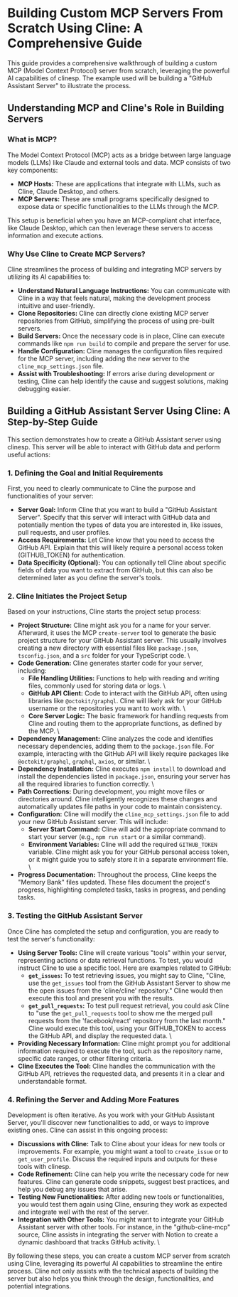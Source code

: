 # Building Custom MCP Servers From Scratch Using Cline: A Comprehensive Guide

This guide provides a comprehensive walkthrough of building a custom MCP (Model Context Protocol) server from scratch, leveraging the powerful AI capabilities of clinesp. The example used will be building a "GitHub Assistant Server" to illustrate the process.

## Understanding MCP and Cline's Role in Building Servers

### What is MCP?

The Model Context Protocol (MCP) acts as a bridge between large language models (LLMs) like Claude and external tools and data. MCP consists of two key components:

-   **MCP Hosts:** These are applications that integrate with LLMs, such as Cline, Claude Desktop, and others.
-   **MCP Servers:** These are small programs specifically designed to expose data or specific functionalities to the LLMs through the MCP.

This setup is beneficial when you have an MCP-compliant chat interface, like Claude Desktop, which can then leverage these servers to access information and execute actions.

### Why Use Cline to Create MCP Servers?

Cline streamlines the process of building and integrating MCP servers by utilizing its AI capabilities to:

-   **Understand Natural Language Instructions:** You can communicate with Cline in a way that feels natural, making the development process intuitive and user-friendly.
-   **Clone Repositories:** Cline can directly clone existing MCP server repositories from GitHub, simplifying the process of using pre-built servers.
-   **Build Servers:** Once the necessary code is in place, Cline can execute commands like `npm run build` to compile and prepare the server for use.
-   **Handle Configuration:** Cline manages the configuration files required for the MCP server, including adding the new server to the `cline_mcp_settings.json` file.
-   **Assist with Troubleshooting:** If errors arise during development or testing, Cline can help identify the cause and suggest solutions, making debugging easier.

## Building a GitHub Assistant Server Using Cline: A Step-by-Step Guide

This section demonstrates how to create a GitHub Assistant server using clinesp. This server will be able to interact with GitHub data and perform useful actions:

### 1. Defining the Goal and Initial Requirements

First, you need to clearly communicate to Cline the purpose and functionalities of your server:

-   **Server Goal:** Inform Cline that you want to build a "GitHub Assistant Server". Specify that this server will interact with GitHub data and potentially mention the types of data you are interested in, like issues, pull requests, and user profiles.
-   **Access Requirements:** Let Cline know that you need to access the GitHub API. Explain that this will likely require a personal access token (GITHUB_TOKEN) for authentication.
-   **Data Specificity (Optional):** You can optionally tell Cline about specific fields of data you want to extract from GitHub, but this can also be determined later as you define the server's tools.

### 2. Cline Initiates the Project Setup

Based on your instructions, Cline starts the project setup process:

-   **Project Structure:** Cline might ask you for a name for your server. Afterward, it uses the MCP `create-server` tool to generate the basic project structure for your GitHub Assistant server. This usually involves creating a new directory with essential files like `package.json`, `tsconfig.json`, and a `src` folder for your TypeScript code. \
-   **Code Generation:** Cline generates starter code for your server, including:
    -   **File Handling Utilities:** Functions to help with reading and writing files, commonly used for storing data or logs. \
    -   **GitHub API Client:** Code to interact with the GitHub API, often using libraries like `@octokit/graphql`. Cline will likely ask for your GitHub username or the repositories you want to work with. \
    -   **Core Server Logic:** The basic framework for handling requests from Cline and routing them to the appropriate functions, as defined by the MCP. \
-   **Dependency Management:** Cline analyzes the code and identifies necessary dependencies, adding them to the `package.json` file. For example, interacting with the GitHub API will likely require packages like `@octokit/graphql`, `graphql`, `axios`, or similar. \
-   **Dependency Installation:** Cline executes `npm install` to download and install the dependencies listed in `package.json`, ensuring your server has all the required libraries to function correctly. \
-   **Path Corrections:** During development, you might move files or directories around. Cline intelligently recognizes these changes and automatically updates file paths in your code to maintain consistency.
-   **Configuration:** Cline will modify the `cline_mcp_settings.json` file to add your new GitHub Assistant server. This will include:
    -   **Server Start Command:** Cline will add the appropriate command to start your server (e.g., `npm run start` or a similar command).
    -   **Environment Variables:** Cline will add the required `GITHUB_TOKEN` variable. Cline might ask you for your GitHub personal access token, or it might guide you to safely store it in a separate environment file. \
-   **Progress Documentation:** Throughout the process, Cline keeps the "Memory Bank" files updated. These files document the project's progress, highlighting completed tasks, tasks in progress, and pending tasks.

### 3. Testing the GitHub Assistant Server

Once Cline has completed the setup and configuration, you are ready to test the server's functionality:

-   **Using Server Tools:** Cline will create various "tools" within your server, representing actions or data retrieval functions. To test, you would instruct Cline to use a specific tool. Here are examples related to GitHub:
    -   **`get_issues`:** To test retrieving issues, you might say to Cline, "Cline, use the `get_issues` tool from the GitHub Assistant Server to show me the open issues from the 'cline/cline' repository." Cline would then execute this tool and present you with the results.
    -   **`get_pull_requests`:** To test pull request retrieval, you could ask Cline to "use the `get_pull_requests` tool to show me the merged pull requests from the 'facebook/react' repository from the last month." Cline would execute this tool, using your GITHUB_TOKEN to access the GitHub API, and display the requested data. \
-   **Providing Necessary Information:** Cline might prompt you for additional information required to execute the tool, such as the repository name, specific date ranges, or other filtering criteria.
-   **Cline Executes the Tool:** Cline handles the communication with the GitHub API, retrieves the requested data, and presents it in a clear and understandable format.

### 4. Refining the Server and Adding More Features

Development is often iterative. As you work with your GitHub Assistant Server, you'll discover new functionalities to add, or ways to improve existing ones. Cline can assist in this ongoing process:

-   **Discussions with Cline:** Talk to Cline about your ideas for new tools or improvements. For example, you might want a tool to `create_issue` or to `get_user_profile`. Discuss the required inputs and outputs for these tools with clinesp.
-   **Code Refinement:** Cline can help you write the necessary code for new features. Cline can generate code snippets, suggest best practices, and help you debug any issues that arise.
-   **Testing New Functionalities:** After adding new tools or functionalities, you would test them again using Cline, ensuring they work as expected and integrate well with the rest of the server.
-   **Integration with Other Tools:** You might want to integrate your GitHub Assistant server with other tools. For instance, in the "github-cline-mcp" source, Cline assists in integrating the server with Notion to create a dynamic dashboard that tracks GitHub activity. \

By following these steps, you can create a custom MCP server from scratch using Cline, leveraging its powerful AI capabilities to streamline the entire process. Cline not only assists with the technical aspects of building the server but also helps you think through the design, functionalities, and potential integrations.
